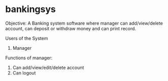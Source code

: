# bankingsys
Objective:
A Banking system software where manager can add/view/delete account, can deposit or withdraw money and can print record. 

Users of the System
1.	Manager

Functions of manager:
1.	Can add/view/edit/delete account
2.	Can logout
